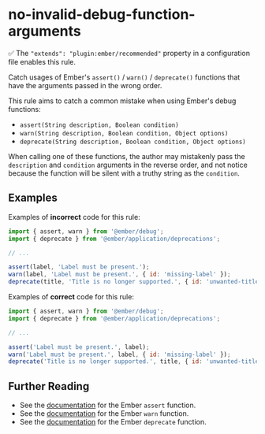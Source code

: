 # no-invalid-debug-function-arguments

:white_check_mark: The `"extends": "plugin:ember/recommended"` property in a configuration file enables this rule.

Catch usages of Ember&#39;s `assert()` / `warn()` / `deprecate()` functions that have the arguments passed in the wrong order.

This rule aims to catch a common mistake when using Ember's debug functions:

* `assert(String description, Boolean condition)`
* `warn(String description, Boolean condition, Object options)`
* `deprecate(String description, Boolean condition, Object options)`

When calling one of these functions, the author may mistakenly pass the `description` and `condition` arguments in the reverse order, and not notice because the function will be silent with a truthy string as the `condition`.

## Examples

Examples of **incorrect** code for this rule:

```js
import { assert, warn } from '@ember/debug';
import { deprecate } from '@ember/application/deprecations';

// ...

assert(label, 'Label must be present.');
warn(label, 'Label must be present.', { id: 'missing-label' });
deprecate(title, 'Title is no longer supported.', { id: 'unwanted-title', until: 'some-version' });
```

Examples of **correct** code for this rule:

```js
import { assert, warn } from '@ember/debug';
import { deprecate } from '@ember/application/deprecations';

// ...

assert('Label must be present.', label);
warn('Label must be present.', label, { id: 'missing-label' });
deprecate('Title is no longer supported.', title, { id: 'unwanted-title', until: 'some-version' });
```

## Further Reading

* See the [documentation](https://www.emberjs.com/api/ember/release/functions/@ember%2Fdebug/assert) for the Ember `assert` function.
* See the [documentation](https://www.emberjs.com/api/ember/release/functions/@ember%2Fdebug/warn) for the Ember `warn` function.
* See the [documentation](https://emberjs.com/api/api/ember/release/functions/@ember%2Fapplication%2Fdeprecations/deprecate) for the Ember `deprecate` function.
